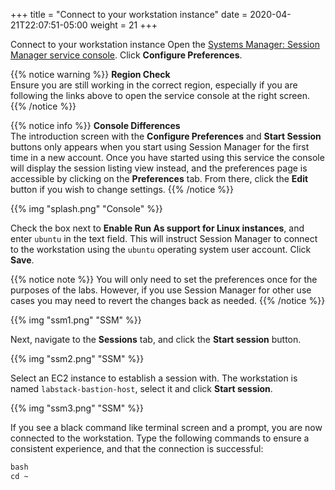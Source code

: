 +++
title = "Connect to your workstation instance"
date = 2020-04-21T22:07:51-05:00
weight = 21
+++

Connect to your workstation instance
Open the [Systems Manager: Session Manager service console](https://us-west-2.console.aws.amazon.com/systems-manager/session-manager?region=us-west-2). Click **Configure Preferences**.

{{% notice warning %}}
**Region Check**  
Ensure you are still working in the correct region, especially if you are following the links above to open the service console at the right screen.
{{% /notice %}}

{{% notice info %}}
**Console Differences**  
The introduction screen with the **Configure Preferences** and **Start Session** buttons only appears when you start using Session Manager for the first time in a new account. Once you have started using this service the console will display the session listing view instead, and the preferences page is accessible by clicking on the **Preferences** tab. From there, click the **Edit** button if you wish to change settings.
{{% /notice %}}

{{% img "splash.png" "Console" %}}

Check the box next to **Enable Run As support for Linux instances**, and enter `ubuntu` in the text field. This will instruct Session Manager to connect to the workstation using the `ubuntu` operating system user account. Click **Save**.

{{% notice note %}}
You will only need to set the preferences once for the purposes of the labs. However, if you use Session Manager for other use cases you may need to revert the changes back as needed.
{{% /notice %}}

{{% img "ssm1.png" "SSM" %}}

Next, navigate to the **Sessions** tab, and click the **Start session** button.

{{% img "ssm2.png" "SSM" %}}

Select an EC2 instance to establish a session with. The workstation is named `labstack-bastion-host`, select it and click **Start session**.

{{% img "ssm3.png" "SSM" %}}

If you see a black command like terminal screen and a prompt, you are now connected to the workstation. Type the following commands to ensure a consistent experience, and that the connection is successful:

```markdown
bash
cd ~
```
